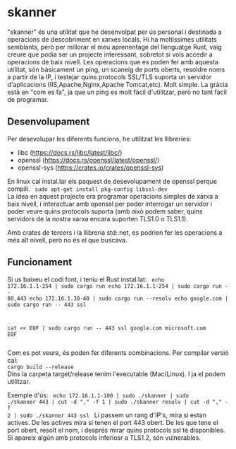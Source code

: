 # skanner
"skanner" és una utilitat que he desenvolpat per ús personal i destinada a operacions de descobriment en xarxes locals. Hi ha moltíssimes utilitats semblants, però per millorar el meu aprenentage del llenguatge Rust, vaig creure que podia ser un projecte interessant, sobretot si vols accedir a operacions de baix nivell.
Les operacions que es poden fer amb aquesta utilitat, són bàsicament un ping, un scaneig de ports oberts, resoldre noms a partir de la IP, i testejar quins protocols SSL/TLS suporta un servidor d'aplicacions (IIS,Apache,Nginx,Apache Tomcat,etc). Molt simple. La gràcia està en "com es fa", ja que un ping es molt fàcil d'utilitzar, però no tant fàcil de programar.

## Desenvolupament
Per desevolupar les diferents funcions, he utilitzat les llibreries:
* libc (https://docs.rs/libc/latest/libc/)
* openssl (https://docs.rs/openssl/latest/openssl/)
* openssl-sys (https://crates.io/crates/openssl-sys)

En linux cal instal.lar els paquest de desevolupament de openssl perque compili.
<code>
sudo apt-get install pkg-config libssl-dev
</code>
La idea en aquest projecte era programar operacions simples de xarxa a baix nivell, i interactuar amb openssl per poder interrogar un servidor i poder veure quins protocols suporta (amb això podem saber, quins servidors de la nostra xarxa encara suporten TLS1.0 o TLS1.1).

Amb crates de tercers i la llibreria std::net, es podrien fer les operacions a més alt nivell, però no és el que buscava.

## Funcionament
Si us baixeu el codi font, i teniu el Rust instal.lat:
<code>
echo 172.16.1.1-254 | sudo cargo run
echo 172.16.1.1-254 | sudo cargo run -- 80,443
echo 172.16.1.30-40 | sudo cargo run --resolv
echo google.com | sudo cargo run -- 443 ssl

cat << EOF | sudo cargo run -- 443 ssl
google.com
microsoft.com
EOF

</code>
Com es pot veure, és poden fer diferents combinacions.
Per compilar versió cal:
<code>
cargo build --release
</code>
Dins la carpeta target/release tenim l'executable (Mac/Linux). I ja el podem utilitzar.

Exemple d'ús:
<code>
echo 172.16.1.1-100 | sudo ./skanner | sudo ./skanner 443 | cut -d "," -f 1 | sudo ./skanner resolv | cut -d "," -f 2 | sudo ./skanner 443 ssl
</code>
Li passem un rang d'IP's, mira si estan actives. De les actives mira si tenen el port 443 obert. De les que tene el port obert, resolt el nom, i després mirar quins protocols ssl té disponibles. Si apareix algún amb protocols inferiosr a TLS1.2, són vulnerables.





